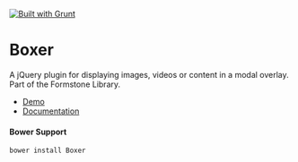 <a href="http://gruntjs.com" target="_blank"><img src="https://cdn.gruntjs.com/builtwith.png" alt="Built with Grunt"></a> 
# Boxer 

A jQuery plugin for displaying images, videos or content in a modal overlay. Part of the Formstone Library. 

- [Demo](http://formstone.it/components/Boxer/demo/index.html) 
- [Documentation](http://formstone.it/boxer/) 

#### Bower Support 
`bower install Boxer` 